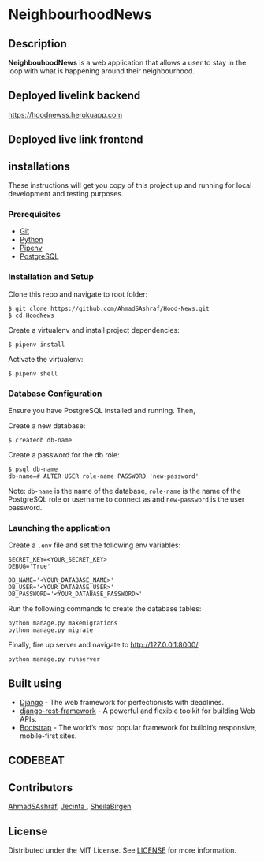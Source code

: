 # NeighbourhoodNews

## Description

**NeighbouhoodNews** is a web application that allows a user to stay in the loop with what is happening around their neighbourhood.

## Deployed livelink backend
https://hoodnewss.herokuapp.com

## Deployed live link frontend



## installations

These instructions will get you copy of this project up and running for local development and testing purposes.

### Prerequisites

- [Git](https://git-scm.com/)
- [Python](https://www.python.org/)
- [Pipenv](https://pypi.org/project/pipenv/)
- [PostgreSQL](https://www.postgresql.org/)

### Installation and Setup

Clone this repo and navigate to root folder:

```
$ git clone https://github.com/AhmadSAshraf/Hood-News.git
$ cd HoodNews
```

Create a virtualenv and install project dependencies:

```
$ pipenv install

```
Activate the virtualenv:

```
$ pipenv shell
```

### Database Configuration

Ensure you have PostgreSQL installed and running. Then,

Create a new database:

```
$ createdb db-name
```

Create a password for the db role:

```
$ psql db-name
db-name=# ALTER USER role-name PASSWORD 'new-password'
```
Note: `db-name` is the name of the database, `role-name` is the name of the PostgreSQL role or username to connect as and `new-password` is the user password.

### Launching the application

Create a `.env` file and set the following env variables:

```
SECRET_KEY=<YOUR_SECRET_KEY>
DEBUG='True'

DB_NAME='<YOUR_DATABASE_NAME>'
DB_USER='<YOUR_DATABASE_USER>'
DB_PASSWORD='<YOUR_DATABASE_PASSWORD>'
```

Run the following commands to create the database tables:

```
python manage.py makemigrations
python manage.py migrate
```

Finally, fire up server and navigate to http://127.0.0.1:8000/

```
python manage.py runserver
```

## Built using

- [Django](https://www.djangoproject.com/) - The web framework for perfectionists with deadlines.
- [django-rest-framework](https://www.django-rest-framework.org/) - A powerful and flexible toolkit for building Web APIs.
- [Bootstrap](https://getbootstrap.com/) - The world’s most popular framework for building responsive, mobile-first sites.

## CODEBEAT


## Contributors
[ AhmadSAshraf](https://github.com/AhmadSAshraf/Hood-News.git),
[ Jecinta ](https://github.com/Jecinta),
[ SheilaBirgen ](https://github.com/SheilaBirgen)

## License

Distributed under the MIT License. See [LICENSE](LICENSE) for more information.